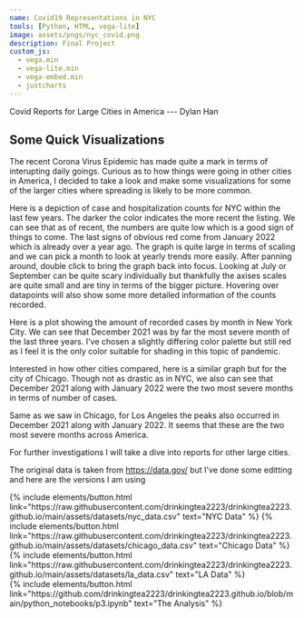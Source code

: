 ```yaml
---
name: Covid19 Representations in NYC
tools: [Python, HTML, vega-lite]
image: assets/pngs/nyc_covid.png
description: Final Project
custom_js:
  - vega.min
  - vega-lite.min
  - vega-embed.min
  - justcharts
---
```


Covid Reports for Large Cities in America --- Dylan Han

## Some Quick Visualizations

The recent Corona Virus Epidemic has made quite a mark in terms of interupting daily goings. Curious as to how things were going in other cities in America, I decided to take a look and make some visualizations for some of the larger cities where spreading is likely to be more common. 


<vegachart schema-url="{{ site.baseurl }}/assets/json/p2_chart3.json" style="width: 100%"></vegachart>

Here is a depiction of case and hospitalization counts for NYC within the last few years. The darker the color indicates the more recent the listing. We can see that as of recent, the numbers are quite low which is a good sign of things to come. The last signs of obvious red come from January 2022 which is already over a year ago. The graph is quite large in terms of scaling and we can pick a month to look at yearly trends more easily. After panning around, double click to bring the graph back into focus. Looking at July or September can be quite scary individually but thankfully the axises scales are quite small and are tiny in terms of the bigger picture. Hovering over datapoints will also show some more detailed information of the counts recorded.


Here is a plot showing the amount of recorded cases by month in New York City. We can see that December 2021 was by far the most severe month of the last three years. I've chosen a slightly differing color palette but still red as I feel it is the only color suitable for shading in this topic of pandemic.

<vegachart schema-url="{{ site.baseurl }}/assets/json/p2_chart2.json" style="width: 100%"></vegachart>



Interested in how other cities compared, here is a similar graph but for the city of Chicago. Though not as drastic as in NYC, we also can see that December 2021 along with January 2022 were the two most severe months in terms of number of cases. 

<vegachart schema-url="{{ site.baseurl }}/assets/json/p2_chart5.json" style="width: 100%"></vegachart>

Same as we saw in Chicago, for Los Angeles the peaks also occurred in December 2021 along with January 2022. It seems that these are the two most severe months across America. 

<vegachart schema-url="{{ site.baseurl }}/assets/json/p2_chart6.json" style="width: 100%"></vegachart>

For further investigations I will take a dive into reports for other large cities. 




The original data is taken from https://data.gov/ but I've done some editting and here are the versions I am using

<div class="left">
{% include elements/button.html link="https://raw.githubusercontent.com/drinkingtea2223/drinkingtea2223.github.io/main/assets/datasets/nyc_data.csv" text="NYC Data" %}
{% include elements/button.html link="https://raw.githubusercontent.com/drinkingtea2223/drinkingtea2223.github.io/main/assets/datasets/chicago_data.csv" text="Chicago Data" %}
{% include elements/button.html link="https://raw.githubusercontent.com/drinkingtea2223/drinkingtea2223.github.io/main/assets/datasets/la_data.csv" text="LA Data" %}
</div>

<div class="right">
{% include elements/button.html link="https://github.com/drinkingtea2223/drinkingtea2223.github.io/blob/main/python_notebooks/p3.ipynb" text="The Analysis" %}
</div>

